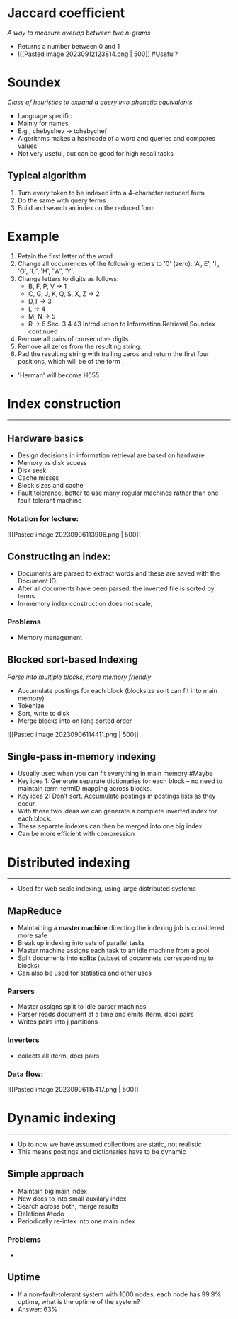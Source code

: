 
# Jaccard coefficient
*A way to measure overlap between two n-grams*

* Returns a number between 0 and 1
* ![[Pasted image 20230912123814.png | 500]]
#Useful?

# Soundex
_Class of heuristics to expand a query into phonetic equivalents_

* Language specific 
* Mainly for names 
* E.g., chebyshev → tchebychef
* Algorithms makes a hashcode of a word and queries and compares values
* Not very useful, but can be good for high recall tasks

## Typical algorithm
1. Turn every token to be indexed into a 4-character reduced form 
2. Do the same with query terms 
3. Build and search an index on the reduced form

# Example
1. Retain the first letter of the word. 
2. Change all occurrences of the following letters to '0' (zero): 'A', E', 'I', 'O', 'U', 'H', 'W', 'Y'. 
3. Change letters to digits as follows: 
	* B, F, P, V → 1 
	* C, G, J, K, Q, S, X, Z → 2 
	* D,T → 3 
	* L → 4 
	* M, N → 5 
	* R → 6 Sec. 3.4 43 Introduction to Information Retrieval Soundex continued 
4. Remove all pairs of consecutive digits. 
5. Remove all zeros from the resulting string. 
6. Pad the resulting string with trailing zeros and return the first four positions, which will be of the form .
* 'Herman' will become H655

# Index construction
---
## Hardware basics
* Design decisions in information retrieval are based on hardware
* Memory vs disk access
* Disk seek
* Cache misses
* Block sizes and cache
* Fault tolerance, better to use many regular machines rather than one fault tolerant machine

### Notation for lecture:
![[Pasted image 20230906113906.png | 500]]

## Constructing an index:

* Documents are parsed to extract words and these are saved with the Document ID.
* After all documents have been parsed, the inverted file is sorted by terms.
* In-memory index construction does not scale, 

### Problems
* Memory management

## Blocked sort-based Indexing
_Parse into multiple blocks, more memory friendly_

* Accumulate postings for each block (blocksize so it can fit into main memory)
* Tokenize
* Sort, write to disk
* Merge blocks into on long sorted order

![[Pasted image 20230906114411.png | 500]]


## Single-pass in-memory indexing

* Usually used when you can fit everything in main memory #Maybe
* Key idea 1: Generate separate dictionaries for each block – no need to maintain term-termID mapping across blocks. 
* Key idea 2: Don’t sort. Accumulate postings in postings lists as they occur. 
* With these two ideas we can generate a complete inverted index for each block. 
* These separate indexes can then be merged into one big index.
* Can be more efficient with compression


# Distributed indexing
---
*  Used for web scale indexing, using large distributed systems

## MapReduce

* Maintaining a **master machine**  directing the indexing job is considered more safe
* Break up indexing into sets of parallel tasks
* Master machine assigns each task to an idle machine from a pool
* Split documents into **splits** (subset of documnets corresponding to blocks)
* Can also be used for statistics and other uses

### Parsers
* Master assigns split to idle parser machines
* Parser reads document at a time and emits (term, doc) pairs
* Writes pairs into j partitions

### Inverters
* collects all (term, doc) pairs


### Data flow:

![[Pasted image 20230906115417.png | 500]]


# Dynamic indexing
---
* Up to now we have assumed collections are static, not realistic
* This means postings and dictionaries have to be dynamic

## Simple approach
* Maintain big main index
* New docs to into small auxilary index
* Search across both, merge results
* Deletions #todo
* Periodically re-intex into one main index

### Problems
* 

## Uptime
* If a non-fault-tolerant system with 1000 nodes, each node has 99.9% uptime, what is the uptime of the system? 
* Answer: 63%

